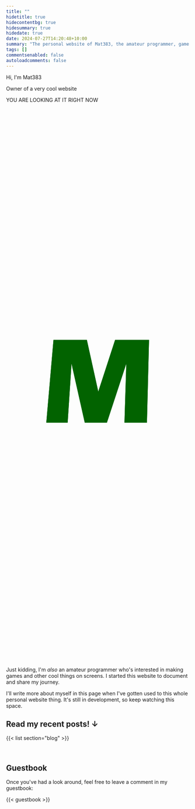 ```yaml
---
title: ""
hidetitle: true
hidecontentbg: true
hidesummary: true
hidedate: true
date: 2024-07-27T14:20:48+10:00
summary: "The personal website of Mat383, the amateur programmer, game dev, and human."
tags: []
commentsenabled: false
autoloadcomments: false
---
```


<div class="hero">
    <div class="herotext float-in">
        <p>Hi, I'm Mat383</p>
        <p>Owner of a very cool website</p>
        <p>YOU ARE LOOKING AT IT RIGHT NOW</p>
    </div>
    <div class="heroimage float-in" style="">
        <div class="heroimagestack">
            <div class="s">
                <svg version="1.2" xmlns="http://www.w3.org/2000/svg" viewBox="0 0 2000 2000" width="100%" height="100%">
                    <style>.s{fill:none}</style>
                    <path class="s s1" d="m1745.9 898c-92.4-71.2-379.2-257.4-667-257-115.4 0.2-267.5 20.3-420.6 75.2" pathLength="1"/>
                    <path class="s s2" d="m658.3 716.2c-51.2 18.3-102.5 40.6-152.5 67.2-158 84.2-300.7 160.3-299.8 245.9" pathLength="1"/>
                    <path class="s s4" d="m1726.9 1288c34.4-61.5-1110.3-253.4-1094-292.4" pathLength="1"/>
                    <path class="s s5" d="m632.9 995.6c13.1-31 1116.9 44.8 1133.9 45.9" pathLength="1"/>
                </svg>
            </div>
            <div class="m">
                <svg version="1.2" xmlns="http://www.w3.org/2000/svg" viewBox="0 0 2000 2000" width="100%" height="100%">
                    <style>.m{fill:#026300}</style>
                    <path class="m m1" d="m437 1411l78-897h363l124 560 183-560h369l-23 897h-244l20-640-211 640h-241l-144-640-42 640z"/>
                    <path class="m m2" d="m437 1411l78-897h363l124 560 183-560h369l-23 897h-244l20-640-211 640h-241l-144-640-42 640z"/>
                    <defs>
                    <linearGradient id="m-gradient" x2="-0.15" y2="1">
                        <stop offset="0%" stop-color="rgb(2, 99, 0)" />
                        <stop offset="10%" stop-color="rgb(2, 99, 0)" />
                        <stop offset="70%" stop-color="rgb(17, 177, 0)" />
                        <stop offset="70%" stop-color="rgb(17, 177, 0)" />
                        <stop offset="120%" stop-color="rgb(2, 99, 0)" />
                    </linearGradient>
                    </defs>
                </svg>
            </div>
            <div class="s">
                <svg version="1.2" xmlns="http://www.w3.org/2000/svg" viewBox="0 0 2000 2000" width="100%" height="100%">
                    <style>.s{fill:none}</style>
                    <path class="s s3" d="m206 1029.3c1.3 124.9 385.5 181.5 765.2 222.2 637.6 68.3 739.8 64.7 755.7 36.5" pathLength="1"/>
                </svg>
            </div>
        </div>
  </div>
</div>


<div class="homecontent contentbg float-in">
<p>Just kidding, I'm <i>also</i> an amateur programmer who's interested in making games and other cool things on screens. I started this website to document and share my journey.</p>

I'll write more about myself in this page when I've gotten used to this whole personal website thing. It's still in development, so keep watching this space.

</div>
<div class="float-in homecontent contentmargin">

## Read my recent posts! ↓

{{< list section="blog" >}}

</div>

<br>
<div class="homecontent contentbg float-in">
<h2>Guestbook</h2>
<p>Once you've had a look around, feel free to leave a comment in my guestbook:</p>

{{< guestbook >}}

<br>

</div>
